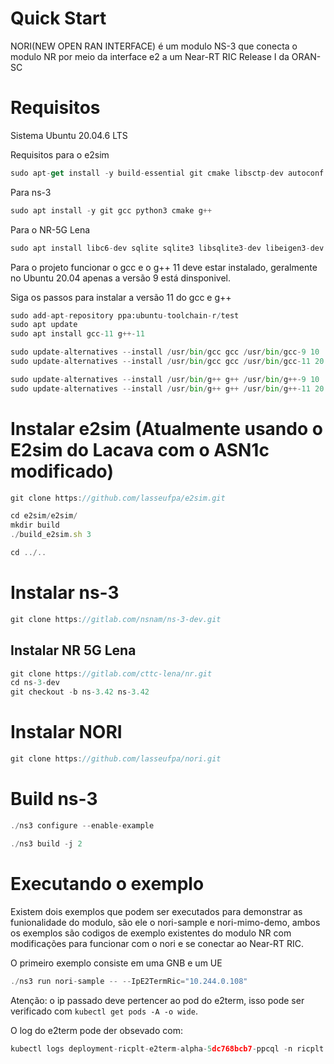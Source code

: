 # Quick Start

NORI(NEW OPEN RAN INTERFACE) é um modulo NS-3 que conecta o modulo NR por meio da interface e2 a um Near-RT RIC Release I da ORAN-SC

# Requisitos

Sistema Ubuntu 20.04.6 LTS

Requisitos para o e2sim

```jsx
sudo apt-get install -y build-essential git cmake libsctp-dev autoconf automake libtool bison flex libboost-all-dev
```

Para ns-3

```jsx
sudo apt install -y git gcc python3 cmake g++
```

Para o NR-5G Lena

```jsx
sudo apt install libc6-dev sqlite sqlite3 libsqlite3-dev libeigen3-dev
```

Para o projeto funcionar o gcc e o g++ 11 deve estar instalado, geralmente no Ubuntu 20.04 apenas a versão 9 está dinsponivel.

Siga os passos para instalar a versão 11 do gcc e g++

```python
sudo add-apt-repository ppa:ubuntu-toolchain-r/test
sudo apt update
sudo apt install gcc-11 g++-11
```

```python
sudo update-alternatives --install /usr/bin/gcc gcc /usr/bin/gcc-9 10
sudo update-alternatives --install /usr/bin/gcc gcc /usr/bin/gcc-11 20

sudo update-alternatives --install /usr/bin/g++ g++ /usr/bin/g++-9 10
sudo update-alternatives --install /usr/bin/g++ g++ /usr/bin/g++-11 20
```

# Instalar e2sim (Atualmente usando o E2sim do Lacava com o ASN1c modificado)

```jsx
git clone https://github.com/lasseufpa/e2sim.git
```

```jsx
cd e2sim/e2sim/
mkdir build
./build_e2sim.sh 3
```

```cpp
cd ../..
```

# Instalar ns-3

```jsx
git clone https://gitlab.com/nsnam/ns-3-dev.git
```

## Instalar NR 5G Lena

```jsx
git clone https://gitlab.com/cttc-lena/nr.git
cd ns-3-dev
git checkout -b ns-3.42 ns-3.42
```

# Instalar NORI

```jsx
git clone https://github.com/lasseufpa/nori.git
```

# Build ns-3

```jsx
./ns3 configure --enable-example
```

```jsx
./ns3 build -j 2
```

# Executando o exemplo

Existem dois exemplos que podem ser executados para demonstrar as funionalidade do modulo, são ele o nori-sample e nori-mimo-demo, ambos os exemplos são codigos de exemplo existentes do modulo NR com modificações para funcionar com o nori e se conectar ao Near-RT RIC.

O primeiro exemplo consiste em uma GNB e um UE
```jsx
./ns3 run nori-sample -- --IpE2TermRic="10.244.0.108"
```
Atenção: o ip passado deve pertencer ao pod do e2term, isso pode ser verificado com `kubectl get pods -A -o wide`.

O log do e2term pode der obsevado com:

```jsx
kubectl logs deployment-ricplt-e2term-alpha-5dc768bcb7-ppcql -n ricplt
```
